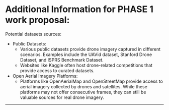 # Additional Information for PHASE 1 work proposal:

Potential datasets sources:
* Public Datasets:
    * Various public datasets provide drone imagery captured in different scenarios. Examples include the UAVid dataset, Stanford Drone Dataset, and ISPRS Benchmark Dataset.
    * Websites like Kaggle often host drone-related competitions that provide access to curated datasets.
* Open Aerial Imagery Platforms:
    * Platforms like OpenAerialMap and OpenStreetMap provide access to aerial imagery collected by drones and satellites. While these platforms may not offer consecutive frames, they can still be valuable sources for real drone imagery.

-----------
